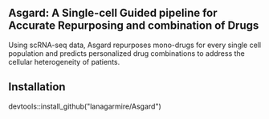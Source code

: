 ## Asgard: A Single-cell Guided pipeline for Accurate Repurposing and combination of Drugs 
Using scRNA-seq data, Asgard repurposes mono-drugs for every single cell population and predicts personalized drug combinations to address the cellular heterogeneity of patients. 
## Installation
devtools::install_github("lanagarmire/Asgard")

